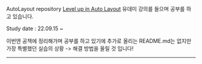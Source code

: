 AutoLayout repository
<a href="https://www.udemy.com/course/level-up-in-auto-layout/">Level up in Auto Layout</a> 유데미 강의를 들으며 공부를 하고 있습니다.

Study date : 22.09.15 ~ 

이번엔 공책에 정리해가며 공부를 하고 있기에 추가로 올리는 README.md는 없지만 가장 특별했던 실습의 상황 -> 해결 방법을 올릴 것 입니다!

---

